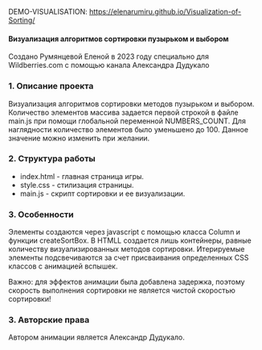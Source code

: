 DEMO-VISUALISATION: https://elenarumiru.github.io/Visualization-of-Sorting/

#### Визуализация алгоритмов сортировки пузырьком и выбором
Создано Румянцевой Еленой в 2023 году
специально для Wildberries.com
с помощью канала Александра Дудукало

### 1. Описание проекта
Визуализация алгоритмов сортировки методов пузырьком и выбором.
Количество элементов массива задается первой строкой в файле main.js при помощи глобальной переменной NUMBERS_COUNT. 
Для наглядности количество элементов было уменьшено до 100.
Данное значение можно изменить при желании.

### 2. Структура работы
- index.html - главная страница игры.
- style.css - стилизация страницы.
- main.js - скрипт сортировки и ее визуализации.


### 3. Особенности
Элементы создаются через javascript  c помощью класса Column и функции createSortBox.
В HTMLL создается лишь контейнеры, равные количеству визуализированных методов сортировки.
Итерируемые элементы подсвечиваются за счет присваивания определенных CSS классов с анимацией вспышек.

Важно: для эффектов анимации была добавлена задержка, поэтому скорость выполнения сортировки не является чистой скоростью сортировки!

### 3. Авторские права
Автором анимации является Александр Дудукало.
